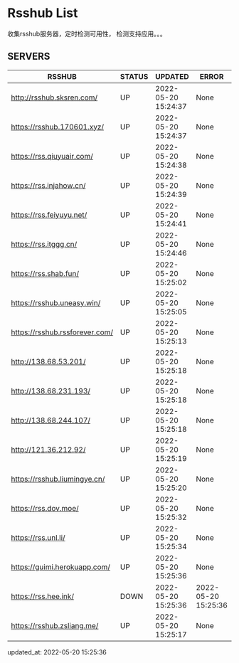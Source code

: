 # Rsshub List

收集rsshub服务器，定时检测可用性， 检测支持应用。。。


## SERVERS

|  RSSHUB   | STATUS  | UPDATED  | ERROR  | TWITTER |  
|  ----  | ----  | ----  | ----  | ---- |  
| http://rsshub.sksren.com/ | UP | 2022-05-20 15:24:37 | None |OK|  
| https://rsshub.170601.xyz/ | UP | 2022-05-20 15:24:37 | None |OK|  
| https://rss.qiuyuair.com/ | UP | 2022-05-20 15:24:38 | None ||  
| https://rss.injahow.cn/ | UP | 2022-05-20 15:24:39 | None ||  
| https://rss.feiyuyu.net/ | UP | 2022-05-20 15:24:41 | None ||  
| https://rss.itggg.cn/ | UP | 2022-05-20 15:24:46 | None ||  
| https://rss.shab.fun/ | UP | 2022-05-20 15:25:02 | None |OK|  
| https://rsshub.uneasy.win/ | UP | 2022-05-20 15:25:05 | None |OK|  
| https://rsshub.rssforever.com/ | UP | 2022-05-20 15:25:13 | None |OK|  
| http://138.68.53.201/ | UP | 2022-05-20 15:25:18 | None ||  
| http://138.68.231.193/ | UP | 2022-05-20 15:25:18 | None ||  
| http://138.68.244.107/ | UP | 2022-05-20 15:25:18 | None ||  
| http://121.36.212.92/ | UP | 2022-05-20 15:25:19 | None ||  
| https://rsshub.liumingye.cn/ | UP | 2022-05-20 15:25:20 | None ||  
| https://rss.dov.moe/ | UP | 2022-05-20 15:25:32 | None |OK|  
| https://rss.unl.li/ | UP | 2022-05-20 15:25:34 | None ||  
| https://guimi.herokuapp.com/ | UP | 2022-05-20 15:25:36 | None ||  
| https://rss.hee.ink/ | DOWN | 2022-05-20 15:25:36 | 2022-05-20 15:25:36 |  
| https://rsshub.zsliang.me/ | UP | 2022-05-20 15:25:17 | None |OK|  
  

updated_at: 2022-05-20 15:25:36  

